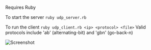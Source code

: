 Requires Ruby

To start the server
```ruby udp_server.rb```

To run the client
```ruby udp_client.rb <ip> <protocol> <file>```
Valid protocols include 'ab' (alternating-bit) and 'gbn' (go-back-n)

![Screenshot](/screenshot.png?raw=true "Screenshot")
